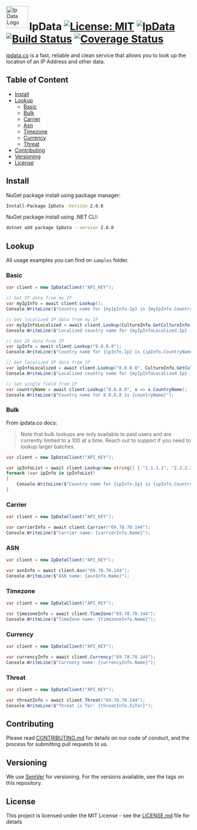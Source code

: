 <a href="https://ipdata.co/">
    <img src="https://image.ibb.co/iDQdUS/ipdatalogo.png" alt="Ip Data Logo" title="IpData" align="left" height="60" />
</a>

# IpData [![License: MIT](https://img.shields.io/badge/License-MIT-blue.svg)](https://github.com/alexkhil/IpData/blob/master/LICENSE) [![IpData](https://img.shields.io/nuget/v/IpData.svg)](https://www.nuget.org/packages/IpData/) [![Build Status](https://dev.azure.com/alexkhildev/IpData/_apis/build/status/outer-loop?branchName=master)](https://dev.azure.com/alexkhildev/IpData/_build/latest?definitionId=4?branchName=master) [![Coverage Status](https://img.shields.io/azure-devops/coverage/alexkhildev/ipdata/4/master)](https://img.shields.io/azure-devops/coverage/alexkhildev/ipdata/4/master)

[ipdata.co](https://ipdata.co/) is a fast, reliable and clean service that allows you to look up the location of an IP Address and other data.

## Table of Content

- [Install](#install)
- [Lookup](#lookup)
  - [Basic](#basic)
  - [Bulk](#bulk)
  - [Carrier](#carrier)
  - [Asn](#asn)
  - [Timezone](#timezone)
  - [Currency](#currency)
  - [Threat](#threat)
- [Contributing](#contributing)
- [Versioning](#versioning)
- [License](#license)

## Install

NuGet package install using package manager:

```bash
Install-Package IpData -Version 2.0.0
```

NuGet package install using .NET CLI:

```bash
dotnet add package IpData --version 2.0.0
```

## Lookup

All usage examples you can find on `samples` folder.

### Basic

```csharp
var client = new IpDataClient("API_KEY");

// Get IP data from my IP
var myIpInfo = await client.Lookup();
Console.WriteLine($"Country name for {myIpInfo.Ip} is {myIpInfo.CountryName}");

// Get localized IP data from my IP
var myIpInfoLocalized = await client.Lookup(CultureInfo.GetCultureInfo("zh-CN"));
Console.WriteLine($"Localized country name for {myIpInfoLocalized.Ip} is {myIpInfoLocalized.CountryName}");

// Get IP data from IP
var ipInfo = await client.Lookup("8.8.8.8");
Console.WriteLine($"Country name for {ipInfo.Ip} is {ipInfo.CountryName}");

// Get localized IP data from IP
var ipInfoLocalized = await client.Lookup("8.8.8.8", CultureInfo.GetCultureInfo("zh-CN"));
Console.WriteLine($"Localized country name for {myIpInfoLocalized.Ip} is {ipInfoLocalized.CountryName}");

// Get single field from IP
var countryName = await client.Lookup("8.8.8.8", x => x.CountryName);
Console.WriteLine($"Country name for 8.8.8.8 is {countryName}");
```

### Bulk

From ipdata.co docs:
> Note that bulk lookups are only available to paid users and are currently limited to a 100 at a time. Reach out to support if you need to lookup larger batches.

```csharp
var client = new IpDataClient("API_KEY");

var ipInfoList = await client.Lookup(new string[] { "1.1.1.1", "2.2.2.2", "3.3.3.3" });
foreach (var ipInfo in ipInfoList)
{
    Console.WriteLine($"Country name for {ipInfo.Ip} is {ipInfo.CountryName}");
}
```

### Carrier

```csharp
var client = new IpDataClient("API_KEY");

var carrierInfo = await client.Carrier("69.78.70.144");
Console.WriteLine($"Carrier name: {carrierInfo.Name}");
```

### ASN

```csharp
var client = new IpDataClient("API_KEY");

var asnInfo = await client.Asn("69.78.70.144");
Console.WriteLine($"ASN name: {asnInfo.Name}");
```

### Timezone

```csharp
var client = new IpDataClient("API_KEY");

var timezoneInfo = await client.TimeZone("69.78.70.144");
Console.WriteLine($"TimeZone name: {timezoneInfo.Name}");
```

### Currency

```csharp
var client = new IpDataClient("API_KEY");

var currencyInfo = await client.Currency("69.78.70.144");
Console.WriteLine($"Currency name: {currencyInfo.Name}");
```

### Threat

```csharp
var client = new IpDataClient("API_KEY");

var threatInfo = await client.Threat("69.78.70.144");
Console.WriteLine($"Threat is Tor: {threatInfo.IsTor}");
```

## Contributing

Please read [CONTRIBUTING.md][CONTRIBUTING] for details on our code of conduct, and the process for submitting pull requests to us.

## Versioning

We use [SemVer] for versioning. For the versions available, see the tags on this repository. 

## License

This project is licensed under the MIT License - see the [LICENSE.md][LICENSE] file for details


[AzureStatus]: https://dev.azure.com/alexkhildev/IpData/_apis/build/status/gated?branchName=master
[IpDataLogo]: https://image.ibb.co/iDQdUS/ipdatalogo.png
[SemVer]: http://semver.org/
[CONTRIBUTING]: https://github.com/alexkhil/IpData/blob/master/.github/CONTRIBUTING.md
[LICENSE]: https://github.com/alexkhil/IpData/blob/master/LICENSE
